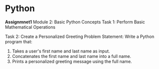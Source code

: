 # Python
**Assignmnet1**
Module 2: Basic Python Concepts
 Task 1: Perform Basic Mathematical Operations
 
 Task 2: Create a Personalized Greeting
Problem Statement: Write a Python program that:
1.  Takes a user's first name and last name as input.
2.  Concatenates the first name and last name into a full name.
3.  Prints a personalized greeting message using the full name.


